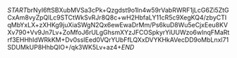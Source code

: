 $START$brNyI6ftSBXubMVSa3cPk+Qzgdst9o1ln4w59rVabRWRF1jLcG6Zi5ZtGCxAm8vyZpQlLc9STCtWkSvRJr8Q8c+wH2HbfaLY11cR5c9XegKQ4/zbyCTIqMbYxLX+zXHKg9juXiaSWgN2Qx6ewEwaDrMm/Ps6kuD8Wu5eCjxEeu8KVXv790+Vv9Jn7Lv+ZoMfoJ6rULgGhsmXYzJFCOSpkyrYiUUWzo6wlnqFMaRtrf3EHHhIdWRkKM+Dv0ssIEed0VQrYUbFfLQXxDVYKHkAVecDD9oMbLnxl71SDUMkUP8HhbQIO+/qk3WK5Lv+az4+$END$